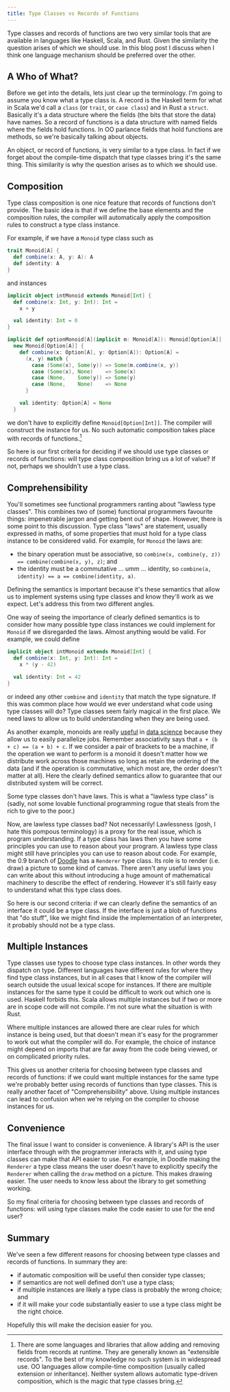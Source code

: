 ```yaml
---
title: Type Classes vs Records of Functions
---
```


Type classes and records of functions are two very similar tools that are available in languages like Haskell, Scala, and Rust. Given the similarity the question arises of which we should use. In this blog post I discuss when I think one language mechanism should be preferred over the other.

<!--more-->

## A Who of What?

Before we get into the details, lets just clear up the terminology. I'm going to assume you know what a type class is. A record is the Haskell term for what in Scala we'd call a `class` (or `trait`, or `case class`) and in Rust a `struct`. Basically it's a data structure where the fields (the bits that store the data) have names. So a record of functions is a data structure with named fields where the fields hold functions. In OO parlance fields that hold functions are methods, so we're basically talking about objects.

An object, or record of functions, is very similar to a type class. In fact if we forget about the compile-time dispatch that type classes bring it's the same thing. This similarity is why the question arises as to which we should use.


## Composition

Type class composition is one nice feature that records of functions don't provide. The basic idea is that if we define the base elements and the composition rules, the compiler will automatically apply the composition rules to construct a type class instance.

For example, if we have a `Monoid` type class such as

```scala
trait Monoid[A] {
  def combine(x: A, y: A): A
  def identity: A
}
```

and instances

```scala
implicit object intMonoid extends Monoid[Int] {
  def combine(x: Int, y: Int): Int =
    x + y

  val identity: Int = 0
}

implicit def optionMonoid[A](implicit m: Monoid[A]): Monoid[Option[A]] =
  new Monoid[Option[A]] {
    def combine(x: Option[A], y: Option[A]): Option[A] =
      (x, y) match {
        case (Some(x), Some(y)) => Some(m.combine(x, y))
        case (Some(x), None)    => Some(x)
        case (None,    Some(y)) => Some(y)
        case (None,    None)    => None
      }

    val identity: Option[A] = None
  }
```

we don't have to explicitly define `Monoid[Option[Int]]`. The compiler will construct the instance for us. No such automatic composition takes place with records of functions.[^extensible-records]

So here is our first criteria for deciding if we should use type classes or records of functions: will type class composition bring us a lot of value? If not, perhaps we shouldn't use a type class.

[^extensible-records]: There are some languages and libraries that allow adding and removing fields from records at runtime. They are generally known as "extensible records". To the best of my knowledge no such system is in widespread use. OO languages allow compile-time composition (usually called extension or inheritance). Neither system allows automatic type-driven composition, which is the magic that type classes bring.


## Comprehensibility

You'll sometimes see functional programmers ranting about "lawless type classes". This combines two of (some) functional programmers favourite things: impenetrable jargon and getting bent out of shape. However, there is some point to this discussion.
Type class "laws" are statement, usually expressed in maths, of some properties that must hold for a type class instance to be considered valid. For example, for `Monoid` the laws are:

* the binary operation must be associative, so `combine(x, combine(y, z)) == combine(combine(x, y), z)`; and
* the identity must be a commutative ... umm ... identity, so `combine(a, identity) == a == combine(identity, a)`.

Defining the semantics is important because it's these semantics that allow us to implement systems using type classes and know they'll work as we expect. Let's address this from two different angles.

One way of seeing the importance of clearly defined semantics is to consider how many possible type class instances we could implement for `Monoid` if we disregarded the laws. Almost anything would be valid. For example, we could define

```scala
implicit object intMonoid extends Monoid[Int] {
  def combine(x: Int, y: Int): Int =
    x * (y - 42)

  val identity: Int = 42
}
```

or indeed any other `combine` and `identity` that match the type signature. If this was common place how would we ever understand what code using type classes will do? Type classes seem fairly magical in the first place. We need laws to allow us to build understanding when they are being used.

As another example, monoids are really [useful][algebird] in [data science][monoidify] because they allow us to easily parallelize jobs. Remember associativity says that `a + (b + c) == (a + b) + c`. If we consider a pair of brackets to be a machine, if the operation we want to perform is a monoid it doesn't matter how we distribute work across those machines so long as retain the ordering of the data (and if the operation is commutative, which most are, the order doesn't matter at all). Here the clearly defined semantics allow to guarantee that our distributed system will be correct.

Some type classes don't have laws. This is what a "lawless type class" is (sadly, not some lovable functional programming rogue that steals from the rich to give to the poor.)

Now, are lawless type classes bad? Not necessarily! Lawlessness (gosh, I hate this pompous terminology) is a proxy for the real issue, which is program understanding. If a type class has laws then you have some principles you can use to reason about your program. A lawless type class might still have principles you can use to reason about code. For example, the 0.9 branch of [Doodle][doodle] has a `Renderer` type class. Its role is to render (i.e. draw) a picture to some kind of canvas. There aren't any useful laws you can write about this without introducing a huge amount of mathematical machinery to describe the effect of rendering. However it's still fairly easy to understand what this type class does.

So here is our second criteria: if we can clearly define the semantics of an interface it could be a type class. If the interface is just a blob of functions that "do stuff", like we might find inside the implementation of an interpreter, it probably should not be a type class.


## Multiple Instances

Type classes use types to choose type class instances. In other words they dispatch on type. Different languages have different rules for where they find type class instances, but in all cases that I know of the compiler will search outside the usual lexical scope for instances. If there are multiple instances for the same type it could be difficult to work out which one is used. Haskell forbids this. Scala allows multiple instances but if two or more are in scope code will not compile. I'm not sure what the situation is with Rust.

Where multiple instances are allowed there are clear rules for which instance is being used, but that doesn't mean it's easy for the programmer to work out what the compiler will do. For example, the choice of instance might depend on imports that are far away from the code being viewed, or on complicated priority rules.

This gives us another criteria for choosing between type classes and records of functions: if we could want multiple instances for the same type we're probably better using records of functions than type classes. This is really another facet of "Comprehensibility" above. Using multiple instances can lead to confusion when we're relying on the compiler to choose instances for us.


## Convenience

The final issue I want to consider is convenience. A library's API is the user interface through with the programmer interacts with it, and using type classes can make that API easier to use. For example, in Doodle making the `Renderer` a type class means the user doesn't have to explicitly specify the `Renderer` when calling the `draw` method on a picture. This makes drawing easier. The user needs to know less about the library to get something working.

So my final criteria for choosing between type classes and records of functions: will using type classes make the code easier to use for the end user?


## Summary

We've seen a few different reasons for choosing between type classes and records of functions. In summary they are:

* if automatic composition will be useful then consider type classes;
* if semantics are not well defined don't use a type class;
* if multiple instances are likely a type class is probably the wrong choice; and
* if it will make your code substantially easier to use a type class might be the right choice.

Hopefully this will make the decision easier for you.


[algebird]: https://github.com/twitter/algebird
[monoidify]: https://arxiv.org/abs/1304.7544
[doodle]: https://www.creativescala.org/doodle/
